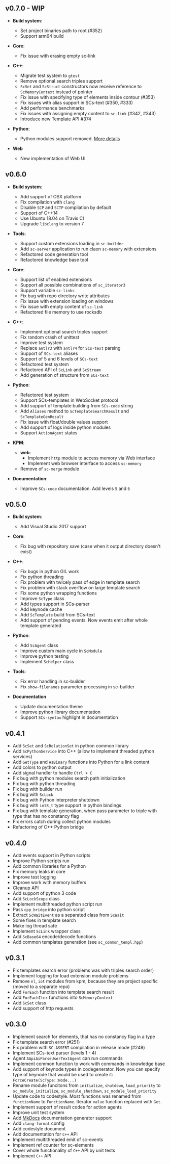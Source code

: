 ## v0.7.0 - WIP

- **Build system**:
   - Set project binaries path to root (#352)
   - Support arm64 build

- **Core**:
   - Fix issue with erasing empty sc-link

- **C++**:
   - Migrate test system to `gtest`
   - Remove optional search triples support
   - `ScSet` and `ScStruct` constructors now receive reference to `ScMemoryContext` instead of pointer
   - Fix issue with specifying type of elements inside contour (#353)
   - Fix issues with alias support in SCs-text (#350, #333)
   - Add performance benchmarks
   - Fix issues with assigning empty content to `sc-link` (#342, #343)
   - Introduce new Template API #374

- **Python**:
   - Python modules support removed. [More details](https://github.com/ostis-dev/sc-machine/issues/378)

- **Web**
   - New implementation of Web UI

## v0.6.0

- **Build system**:
   - Add support of OSX platform
   - Fix compilation with `clang`
   - Disable `SCP` and `SCTP` compilation by default
   - Support of C++14
   - Use Ubuntu 18.04 on Travis CI
   - Upgrade `libclang` to version 7

- **Tools**:
   - Support custom extensions loading in `sc-builder`
   - Add `sc-server` application to run claen `sc-memory` with extensions
   - Refactored code generation tool
   - Refactored knowledge base tool

- **Core**:
   - Support list of enabled extensions
   - Support all possible combinations of `sc_iterator3`
   - Support variable `sc-links`
   - Fix bug with repo directory write attributes
   - Fix issue with extension loading on windows
   - Fix issue with empty content of `sc-link`
   - Refactored file memory to use rocksdb

- **C++**:
   - Implement optional search triples support
   - Fix random crash of unittest
   - Improve test system
   - Replace `antlr3` with `antlr4` for `SCs-text` parsing
   - Support of `SCs-text` aliases
   - Support of 5 and 6 levels of `SCs-text`
   - Refactored test system
   - Refactored API of `ScLink` and `ScStream`
   - Add generation of structure from `SCs-text`

- **Python**:
   - Refactored test system
   - Support SCs-templates in WebSocket protocol
   - Add support of template building from `SCs-code` string
   - Add `Aliases` method to `ScTemplateSearchResult` and `ScTemplateGenResult`
   - Fix issue with float/double values support
   - Add support of logs inside python modules
   - Support `ActionAgent` states

- **KPM**:
   - **web**:
      - Implement `http` module to access memory via Web interface
      - Implement web browser interface to access `sc-memory`
   - Remove of `sc-merge` module

- **Documentation**:
   - Improve `SCs-code` documentation. Add levels `5` and `6`

## v0.5.0

- **Build system**:
    - Add Visual Studio 2017 support

- **Core**:
    - Fix bug with repository save (case when it output directory doesn't exist)

- **C++**:
    - Fix bugs in python GIL work
    - Fix python threading
    - Fix problem with twicely pass of edge in template search
    - Fix problem with stack overflow on large template search
    - Fix some python wrapping functions
    - Improve `ScType` class
    - Add types support in SCs-parser
    - Add keynode cache
    - Add `ScTemplate` build from SCs-text
    - Add support of pending events. Now events emit after whole template generated

- **Python**:
    - Add `ScAgent` class
    - Improve custom main cycle in `ScModule`
    - Improve python testing
    - Implement `ScHelper` class

- **Tools**:
    - Fix error handling in sc-builder
    - Fix `show-filenames` parameter processing in sc-builder

- **Documentation**
    - Update documentation theme
    - Improve python library documentation
    - Support `SCs-syntax` highlight in documentation

## v0.4.1

* Add `ScSet` and `ScRelationSet` in python common library
* Add `ScPythonService` into C++ (allow to implement threaded python services)
* Add `GetType` and `AsBinary` functions into Python for a link content
* Add colors to python output
* Add signal handler to handle `Ctrl + C`
* Fix bug with python modules search path initialization
* Fix bug with python threading
* Fix bug with builder run
* Fix bug with `ScLock`
* Fix bug with Python interpreter shutdown
* Fix bug with `int8_t` type support in python bindings
* Fix bug with template generation, when pass parameter to triple with type that has no constancy flag
* Fix errors catch during collect python modules
* Refactoring of C++ Python bridge

## v0.4.0

* Add events support in Python scripts
* Improve Python scripts run
* Add common libraries for a Python
* Fix memory leaks in core
* Improve test logging
* Improve work with memory buffers
* Cleanup API
* Add support of python 3 code
* Add `ScLockScope` class
* Implement multithreaded python script run
* Pass `cpp_bridge` into python script
* Extract `ScWaitEvent` as a separated class from `ScWait`
* Some fixes in template search
* Make log thread safe
* Implement `ScLink` wrapper class
* Add `ScBase64` encode/decode functions
* Add common templates generation (see `sc_common_templ.hpp`)

## v0.3.1

* Fix templates search error (problems was with triples search order)
* Implement logging for load extension module problems
* Remove `nl`, `iot` modules from kpm, because they are project specific (moved to a separate repo)
* Add `ForEach` function into template search result
* Add `ForEachIter` functions into `ScMemoryContext`
* Add `ScSet` class
* Add support of http requests

## v0.3.0

* Implement search for elements, that has no constancy flag in a type
* Fix template search error (#251)
* Fix problem with `SC_ASSERT` compilation in release mode (#249)
* Implement SCs-text parser (levels 1 - 4)
* Agent `AApiAiParseUserTextAgent` can run commands
* Implement common function to work with commands in knowledge base
* Add support of keynode types in codegenerator. Now you can specify type of keynode that would be used to create it: `ForceCreate(ScType::Node...)`
* Rename module funcitons from `initialize`, `shutdown`, `load_priority` to `sc_module_initialize`, `sc_module_shutdown`, `sc_module_load_priority`
* Update code to codestyle. Most functions was renamed from `functionName` to `FunctionName`. Iterator `value` function replaced with `Get`.
* Implement support of result codes for action agents
* Improve unit test system
* Add [MkDocs](http://www.mkdocs.org/) documentation generator support
* Add `clang-format` config
* Add codestyle document
* Add documentation for `C++` API
* Implement multithreaded emit of sc-events
* Implement ref counter for sc-elements
* Cover whole functionality of `C++` API by unit tests
* Implement `C++` API
